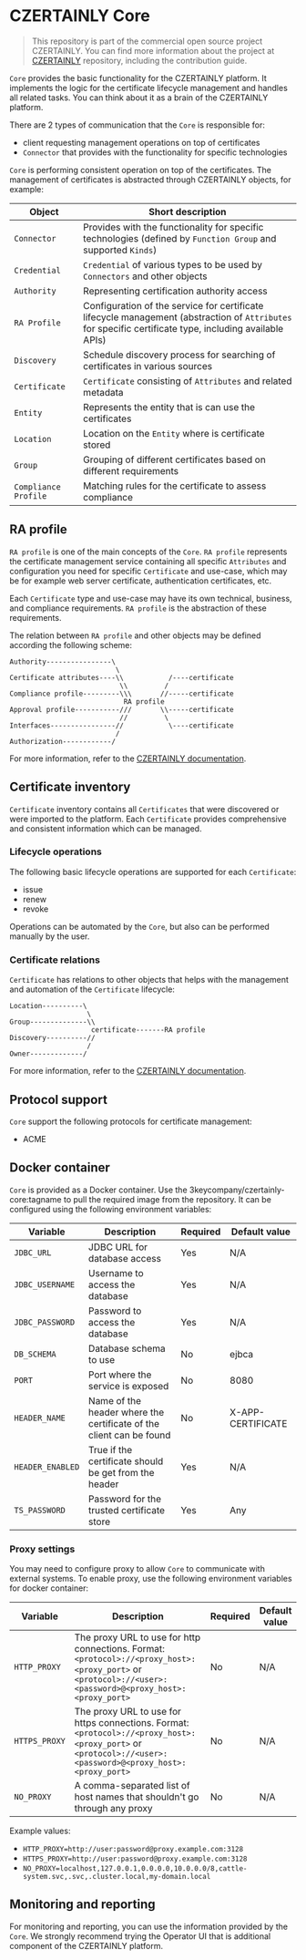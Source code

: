 # CZERTAINLY Core

> This repository is part of the commercial open source project CZERTAINLY. You can find more information about the project at [CZERTAINLY](https://github.com/3KeyCompany/CZERTAINLY) repository, including the contribution guide.

`Core` provides the basic functionality for the CZERTAINLY platform. It implements the logic for the certificate lifecycle management and handles all related tasks. You can think about it as a brain of the CZERTAINLY platform.

There are 2 types of communication that the `Core` is responsible for:
- client requesting management operations on top of certificates
- `Connector` that provides with the functionality for specific technologies

`Core` is performing consistent operation on top of the certificates. The management of certificates is abstracted through CZERTAINLY objects, for example:

| Object               | Short description                                                                                                                                      |
|----------------------|--------------------------------------------------------------------------------------------------------------------------------------------------------|
| `Connector`          | Provides with the functionality for specific technologies (defined by `Function Group` and supported `Kinds`)                                          |
| `Credential`         | `Credential` of various types to be used by `Connectors` and other objects                                                                             |
| `Authority`          | Representing certification authority access                                                                                                            |
| `RA Profile`         | Configuration of the service for certificate lifecycle management (abstraction of `Attributes` for specific certificate type, including available APIs) |
| `Discovery`          | Schedule discovery process for searching of certificates in various sources                                                                            |
| `Certificate`        | `Certificate` consisting of `Attributes` and related metadata                                                                                          |
| `Entity`             | Represents the entity that is can use the certificates                                                                                                 |
| `Location`           | Location on the `Entity` where is certificate stored                                                                                                   |
| `Group`              | Grouping of different certificates based on different requirements                                                                                     |
| `Compliance Profile` | Matching rules for the certificate to assess compliance                                                                                                | 

## RA profile

`RA profile` is one of the main concepts of the `Core`. `RA profile` represents the certificate management service containing all specific `Attributes` and configuration you need for specific `Certificate` and use-case, which may be for example web server certificate, authentication certificates, etc.

Each `Certificate` type and use-case may have its own technical, business, and compliance requirements. `RA profile` is the abstraction of these requirements.

The relation between `RA profile` and other objects may be defined according the following scheme:
```
Authority----------------\
                          \
Certificate attributes----\\           /----certificate
                           \\         /
Compliance profile---------\\\       //-----certificate
                            RA profile
Approval profile-----------///       \\-----certificate
                           //         \
Interfaces----------------//           \----certificate
                          /
Authorization------------/
```

For more information, refer to the [CZERTAINLY documentation](https://docs.czertainly.com).

## Certificate inventory

`Certificate` inventory contains all `Certificates` that were discovered or were imported to the platform. Each `Certificate` provides comprehensive and consistent information which can be managed.

### Lifecycle operations

The following basic lifecycle operations are supported for each `Certificate`:
- issue
- renew
- revoke

Operations can be automated by the `Core`, but also can be performed manually by the user.

### Certificate relations

`Certificate` has relations to other objects that helps with the management and automation of the `Certificate` lifecycle:

```
Location----------\
                   \
Group--------------\\
                    certificate-------RA profile
Discovery----------//
                   /
Owner-------------/
```

For more information, refer to the [CZERTAINLY documentation](https://docs.czertainly.com).

## Protocol support

`Core` support the following protocols for certificate management:
- ACME

## Docker container

`Core` is provided as a Docker container. Use the 3keycompany/czertainly-core:tagname to pull the required image from the repository. It can be configured using the following environment variables:

| Variable         | Description                                                         | Required | Default value     |
|------------------|---------------------------------------------------------------------|----------|-------------------|
| `JDBC_URL`       | JDBC URL for database access                                        | Yes      | N/A               |
| `JDBC_USERNAME`  | Username to access the database                                     | Yes      | N/A               |
| `JDBC_PASSWORD`  | Password to access the database                                     | Yes      | N/A               |
| `DB_SCHEMA`      | Database schema to use                                              | No       | ejbca             |
| `PORT`           | Port where the service is exposed                                   | No       | 8080              |
| `HEADER_NAME`    | Name of the header where the certificate of the client can be found | No       | X-APP-CERTIFICATE |
| `HEADER_ENABLED` | True if the certificate should be get from the header               | Yes      | N/A               |
| `TS_PASSWORD`    | Password for the trusted certificate store                          | Yes      | Any               |

### Proxy settings

You may need to configure proxy to allow `Core` to communicate with external systems.
To enable proxy, use the following environment variables for docker container:

| Variable      | Description                                                                                                                                                | Required | Default value |
|---------------|------------------------------------------------------------------------------------------------------------------------------------------------------------|----------|---------------|
| `HTTP_PROXY`  | The proxy URL to use for http connections. Format: `<protocol>://<proxy_host>:<proxy_port>` or `<protocol>://<user>:<password>@<proxy_host>:<proxy_port>`  | No       | N/A           |
| `HTTPS_PROXY` | The proxy URL to use for https connections. Format: `<protocol>://<proxy_host>:<proxy_port>` or `<protocol>://<user>:<password>@<proxy_host>:<proxy_port>` | No       | N/A           |
| `NO_PROXY`    | A comma-separated list of host names that shouldn't go through any proxy                                                                                   | No       | N/A           |

Example values:
- `HTTP_PROXY=http://user:password@proxy.example.com:3128`
- `HTTPS_PROXY=http://user:password@proxy.example.com:3128`
- `NO_PROXY=localhost,127.0.0.1,0.0.0.0,10.0.0.0/8,cattle-system.svc,.svc,.cluster.local,my-domain.local`

## Monitoring and reporting

For monitoring and reporting, you can use the information provided by the `Core`. We strongly recommend trying the Operator UI that is additional component of the CZERTAINLY platform.